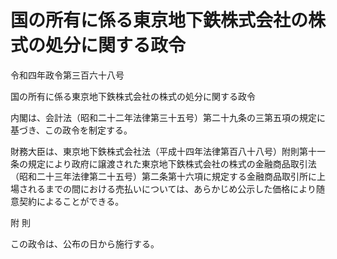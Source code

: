# 国の所有に係る東京地下鉄株式会社の株式の処分に関する政令

令和四年政令第三百六十八号

国の所有に係る東京地下鉄株式会社の株式の処分に関する政令

内閣は、会計法（昭和二十二年法律第三十五号）第二十九条の三第五項の規定に基づき、この政令を制定する。

財務大臣は、東京地下鉄株式会社法（平成十四年法律第百八十八号）附則第十一条の規定により政府に譲渡された東京地下鉄株式会社の株式の金融商品取引法（昭和二十三年法律第二十五号）第二条第十六項に規定する金融商品取引所に上場されるまでの間における売払いについては、あらかじめ公示した価格により随意契約によることができる。

附 則

この政令は、公布の日から施行する。

